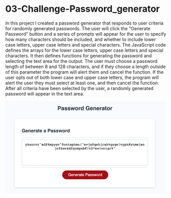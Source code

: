# 03-Challenge-Password_generator
In this project I created a password generator that responds to user criteria for randomly generated passwords. The user will click the "Generate Password" button and a series of prompts will appear for the user to specify how many characters should be included, and whether to include lower case letters, upper case letters and special characters. The JavaScript code defines the arrays for the lower case letters, upper case letters and special characters. It then defines functions for generating the password and selecting the text area for the output. The user must choose a password length of between 8 and 128 characters, and if they choose a length outside of this parameter the program will alert them and cancel the function. If the user opts out of both lower case and upper case letters, the program will alert the user they must select at least one, and then cancel the function. After all criteria have been selected by the user, a randomly generated password will appear in the text area. 

![Alt Text](program_screenshot.png)